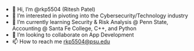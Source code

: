 - 👋 Hi, I’m @rkp5504 (Ritesh Patel)
- 👀 I’m interested in pivoting into the Cybersecurity/Technology industry
- 🌱 I’m currently learning Security & Risk Analysis @ Penn State, Accounting @ Santa Fe College, C++, and Python
- 💞️ I’m looking to collaborate on App Development
- 📫 How to reach me rkp5504@psu.edu

<!---
rkp5504/rkp5504 is a ✨ special ✨ repository because its `README.md` (this file) appears on your GitHub profile.
You can click the Preview link to take a look at your changes.
--->
